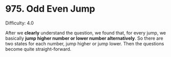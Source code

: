 # 975. Odd Even Jump

Difficulty: 4.0

After we **clearly** understand the question, we found that, for every jump, we basically **jump higher number or lower number alternatively**. So there are two states for each number, jump higher or jump lower.
Then the questions become quite straight-forward.
